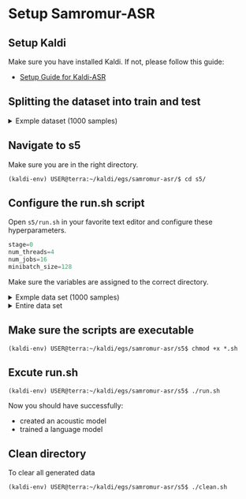 # Setup Samromur-ASR

## Setup Kaldi

Make sure you have installed Kaldi. If not, please follow this guide:
* [Setup Guide for Kaldi-ASR](setup_kaldi.md)


<!-- TODO: How to get samromur data fram Clarin and set enviroment varialbes -->
<!-- ## Get data -->



## Splitting the dataset into train and test


<details>
<summary>Exmple dataset (1000 samples)</summary>

```console
USER@terra:~/samromur-asr$ ./split_dataset.sh ~/samromur_recordings_1000/audio/ ~/samromur_recordings_1000/metadata.tsv 80 ~/samromur_recordings_1000
Running: ./split_dataset.sh

Checking Input:
        ✔ Number of arguments
        ✔ Argument types

Preparing Filesystem:
        ✔ /home/USER/samromur_recordings_1000/metadata_train.tsv
        ✔ /home/USER/samromur_recordings_1000/metadata_test.tsv
        ✔ /home/USER/samromur_recordings_1000
        ✔ /home/USER/samromur_recordings_1000/train
        ✔ /home/USER/samromur_recordings_1000/test

Creating symbolic links

Size of data set: 1000
Size of training set: 800
Size of test set: 200

### DONE ###
Total Elapsed: 0hrs 0min 2sec
```
</details>




## Navigate to s5

Make sure you are in the right directory.

```console
(kaldi-env) USER@terra:~/kaldi/egs/samromur-asr/$ cd s5/
```

## Configure the run.sh script

Open `s5/run.sh` in your favorite text editor and configure these hyperparameters.

```php
stage=0
num_threads=4
num_jobs=16
minibatch_size=128
```

Make sure the variables are assigned to the correct directory. 

<details>
<summary>Exmple data set (1000 samples)</summary>

```php
samromur_audio_dir=~/samromur_recordings_1000/audio
samromur_meta_file=~/samromur_recordings_1000/metadata.tsv
```
</details>

<details>
<summary>Entire data set</summary>

```php
samromur_audio_dir=~/samromur_recordings/audio
samromur_meta_file=~/samromur_recordings/metadata.tsv
```
</details>

## Make sure the scripts are executable

```console
(kaldi-env) USER@terra:~/kaldi/egs/samromur-asr/s5$ chmod +x *.sh
```

## Excute run.sh
```console
(kaldi-env) USER@terra:~/kaldi/egs/samromur-asr/s5$ ./run.sh 
```

Now you should have successfully:
* created an acoustic model
* trained a language model

## Clean directory

To clear all generated data 
```console
(kaldi-env) USER@terra:~/kaldi/egs/samromur-asr/s5$ ./clean.sh
```
